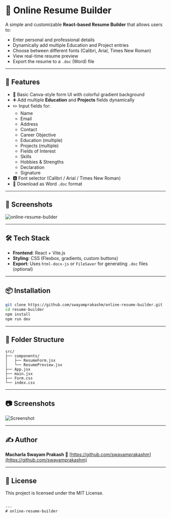 

# 📝 Online Resume Builder

A simple and customizable **React-based Resume Builder** that allows users to:

- Enter personal and professional details
- Dynamically add multiple Education and Project entries
- Choose between different fonts (Calibri, Arial, Times New Roman)
- View real-time resume preview
- Export the resume to a `.doc` (Word) file

---

## 🚀 Features

- 🎨 Basic Canva-style form UI with colorful gradient background
- ➕ Add multiple **Education** and **Projects** fields dynamically
- ✏️ Input fields for:
  - Name
  - Email
  - Address
  - Contact
  - Career Objective
  - Education (multiple)
  - Projects (multiple)
  - Fields of Interest
  - Skills
  - Hobbies & Strengths
  - Declaration
  - Signature
- 🅰 Font selector (Calibri / Arial / Times New Roman)
- 📄 Download as Word `.doc` format

---

## 📸 Screenshots

![online-resume-builder](online-resume-builder/images/resume.png)

---

## 🛠️ Tech Stack

- **Frontend**: React + Vite.js
- **Styling**: CSS (Flexbox, gradients, custom buttons)
- **Export**: Uses `html-docx-js` or `FileSaver` for generating `.doc` files (optional)

---

## 📦 Installation

```bash
git clone https://github.com/swayamprakashm/online-resume-builder.git
cd resume-builder
npm install
npm run dev
````

---

## 📂 Folder Structure

```
src/
├── components/
│   ├── ResumeForm.jsx
│   └── ResumePreview.jsx
├── App.jsx
├── main.jsx
├── Form.css
└── index.css
```

---

## 📷 Screenshots

![Screenshot](./assets/form-preview.png)

---

## ✍️ Author

**Macharla Swayam Prakash**
📧 [https://github.com/swayamprakashm](https://github.com/swayamprakashm)

---

## 📃 License

This project is licensed under the MIT License.

```

---
#   o n l i n e - r e s u m e - b u i l d e r  
 